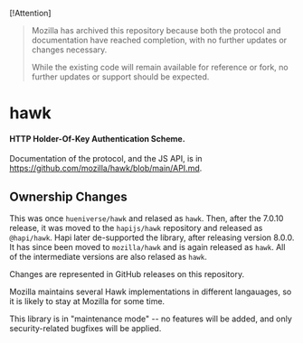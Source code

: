 [!Attention] 
> Mozilla has archived this repository because both the protocol and documentation have reached completion, with no further updates or changes necessary.
> 
> While the existing code will remain available for reference or fork, no further updates or support should be expected.

# hawk

#### HTTP Holder-Of-Key Authentication Scheme.

Documentation of the protocol, and the JS API, is in https://github.com/mozilla/hawk/blob/main/API.md.

## Ownership Changes

This was once `hueniverse/hawk` and relased as `hawk`.
Then, after the 7.0.10 release, it was moved to the `hapijs/hawk` repository and released as `@hapi/hawk`.
Hapi later de-supported the library, after releasing version 8.0.0.
It has since been moved to `mozilla/hawk` and is again released as `hawk`.
All of the intermediate versions are also relased as `hawk`.

Changes are represented in GitHub releases on this repository.

Mozilla maintains several Hawk implementations in different langauages, so it is likely to stay at Mozilla for some time.

This library is in "maintenance mode" -- no features will be added, and only security-related bugfixes will be applied.
